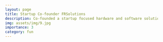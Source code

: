 ```yaml
---
layout: page
title: Startup Co-founder FRSolutions
description: Co-founded a startup focused hardware and software solutions with facial recongition.
img: assets/img/9.jpg
importance: 3
category: fun
---
```

